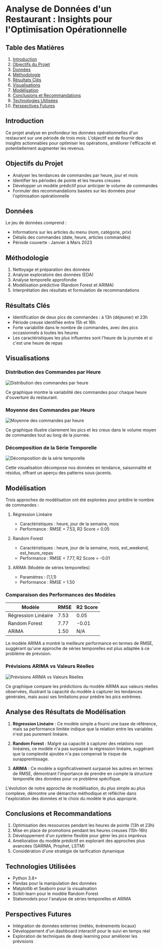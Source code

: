 # Analyse de Données d'un Restaurant : Insights pour l'Optimisation Opérationnelle

## Table des Matières
1. [Introduction](#introduction)
2. [Objectifs du Projet](#objectifs-du-projet)
3. [Données](#données)
4. [Méthodologie](#méthodologie)
5. [Résultats Clés](#résultats-clés)
6. [Visualisations](#visualisations)
7. [Modélisation](#modélisation)
8. [Conclusions et Recommandations](#conclusions-et-recommandations)
9. [Technologies Utilisées](#technologies-utilisées)
10. [Perspectives Futures](#perspectives-futures)

## Introduction
Ce projet analyse en profondeur les données opérationnelles d'un restaurant sur une période de trois mois. L'objectif est de fournir des insights actionnables pour optimiser les opérations, améliorer l'efficacité et potentiellement augmenter les revenus.

## Objectifs du Projet
- Analyser les tendances de commandes par heure, jour et mois
- Identifier les périodes de pointe et les heures creuses
- Développer un modèle prédictif pour anticiper le volume de commandes
- Formuler des recommandations basées sur les données pour l'optimisation opérationnelle

## Données
Le jeu de données comprend :
- Informations sur les articles du menu (nom, catégorie, prix)
- Détails des commandes (date, heure, articles commandés)
- Période couverte : Janvier à Mars 2023

## Méthodologie
1. Nettoyage et préparation des données
2. Analyse exploratoire des données (EDA)
3. Analyse temporelle approfondie
4. Modélisation prédictive (Random Forest et ARIMA)
5. Interprétation des résultats et formulation de recommandations

## Résultats Clés
- Identification de deux pics de commandes : à 13h (déjeuner) et 23h
- Période creuse identifiée entre 15h et 16h
- Forte variabilité dans le nombre de commandes, avec des pics occasionnels à toutes les heures
- Les caractéristiques les plus influentes sont l'heure de la journée et si c'est une heure de repas

## Visualisations

### Distribution des Commandes par Heure
![Distribution des commandes par heure](imgs/distribution_commandes_par_heure.png)

Ce graphique montre la variabilité des commandes pour chaque heure d'ouverture du restaurant.

### Moyenne des Commandes par Heure
![Moyenne des commandes par heure](imgs/moyenne_de_commande_par_heure.png)

Ce graphique illustre clairement les pics et les creux dans le volume moyen de commandes tout au long de la journée.

### Décomposition de la Série Temporelle
![Décomposition de la série temporelle](imgs/decompos_serie_temp.png)

Cette visualisation décompose nos données en tendance, saisonnalité et résidus, offrant un aperçu des patterns sous-jacents.

## Modélisation

Trois approches de modélisation ont été explorées pour prédire le nombre de commandes :

1. Régression Linéaire
   - Caractéristiques : heure, jour de la semaine, mois
   - Performance : RMSE = 7.53, R2 Score = 0.05

2. Random Forest
   - Caractéristiques : heure, jour de la semaine, mois, est_weekend, est_heure_repas
   - Performance : RMSE = 7.77, R2 Score = -0.01

3. ARIMA (Modèle de séries temporelles)
   - Paramètres : (1,1,1)
   - Performance : RMSE = 1.50

### Comparaison des Performances des Modèles

| Modèle            | RMSE | R2 Score |
|-------------------|------|----------|
| Régression Linéaire | 7.53 | 0.05     |
| Random Forest     | 7.77 | -0.01    |
| ARIMA             | 1.50 | N/A      |

Le modèle ARIMA a montré la meilleure performance en termes de RMSE, suggérant qu'une approche de séries temporelles est plus adaptée à ce problème de prévision.

### Prévisions ARIMA vs Valeurs Réelles
![Prévisions ARIMA vs Valeurs Réelles](imgs/prev_ARIMA_vs_reelles.png)

Ce graphique compare les prédictions du modèle ARIMA aux valeurs réelles observées, illustrant la capacité du modèle à capturer les tendances générales, mais aussi ses limitations pour prédire les pics extrêmes.

## Analyse des Résultats de Modélisation

1. **Régression Linéaire** : Ce modèle simple a fourni une base de référence, mais sa performance limitée indique que la relation entre les variables n'est pas purement linéaire.

2. **Random Forest** : Malgré sa capacité à capturer des relations non linéaires, ce modèle n'a pas surpassé la régression linéaire, suggérant que la complexité ajoutée n'a pas compensé le risque de surapprentissage.

3. **ARIMA** : Ce modèle a significativement surpassé les autres en termes de RMSE, démontrant l'importance de prendre en compte la structure temporelle des données pour ce problème spécifique.

L'évolution de notre approche de modélisation, du plus simple au plus complexe, démontre une démarche méthodique et réfléchie dans l'exploration des données et le choix du modèle le plus approprié.

## Conclusions et Recommandations
1. Optimisation des ressources pendant les heures de pointe (13h et 23h)
2. Mise en place de promotions pendant les heures creuses (15h-16h)
3. Développement d'un système flexible pour gérer les pics imprévus
4. Amélioration du modèle prédictif en explorant des approches plus avancées (SARIMA, Prophet, LSTM)
5. Considération d'une stratégie de tarification dynamique

## Technologies Utilisées
- Python 3.8+
- Pandas pour la manipulation des données
- Matplotlib et Seaborn pour la visualisation
- Scikit-learn pour le modèle Random Forest
- Statsmodels pour l'analyse de séries temporelles et ARIMA

## Perspectives Futures
- Intégration de données externes (météo, événements locaux)
- Développement d'un dashboard interactif pour le suivi en temps réel
- Exploration de techniques de deep learning pour améliorer les prévisions
